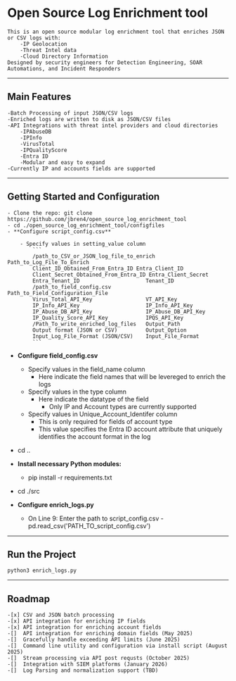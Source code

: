# Open Source Log Enrichment tool

    This is an open source modular log enrichment tool that enriches JSON or CSV logs with:
        -IP Geolocation
        -Threat Intel data
        -Cloud Directory Information
    Designed by security engineers for Detection Engineering, SOAR Automations, and Incident Responders

---

## Main Features
    -Batch Processing of input JSON/CSV logs
    -Enriched logs are written to disk as JSON/CSV files
    -API Integrations with threat intel providers and cloud directories
        -IPAbuseDB
        -IPInfo
        -VirusTotal
        -IPQualityScore
        -Entra ID
        -Modular and easy to expand
    -Currently IP and accounts fields are supported 

---

## Getting Started and Configuration
    - Clone the repo: git clone https://github.com/jbren4/open_source_log_enrichment_tool
    - cd ./open_source_log_enrichment_tool/configfiles
    - **Configure script_config.csv**
        
        - Specify values in setting_value column
            ```
            /path_to_CSV_or_JSON_log_file_to_enrich Path_to_Log_File_To_Enrich
            Client_ID_Obtained_From_Entra_ID Entra_Client_ID
            Client_Secret_Obtained_From_Entra_ID Entra_Client_Secret
            Entra_Tenant_ID                     Tenant_ID
            /path_to_field_config.csv           Path_to_Field_Configuration_File
            Virus_Total_API_Key                 VT_API_Key
            IP_Info_API_Key                     IP_Info_API_Key
            IP_Abuse_DB_API_Key                 IP_Abuse_DB_API_Key
            IP_Quality_Score_API_Key            IPQS_API_Key
            /Path_To_write_enriched_log_files   Output_Path
            Output format (JSON or CSV)         Output_Option
            Input_Log_File_Format (JSON/CSV)    Input_File_Format
            ```
   
   - **Configure field_config.csv**
        
        - Specify values in the field_name column
            - Here indicate the field names that will be levereged to enrich the logs
        - Specify values in the type column 
            - Here indicate the datatype of the field
                - Only IP and Account types are currently supported
        - Specify values in Unique_Account_Identifer column
            - This is only required for fields of account type
            - This value specifies the Entra ID account attribute that uniquely identifies the account format in the log
   - cd ..
   - **Install necessary Python modules:** 
       - pip install -r requirements.txt
   - cd ./src
   - **Configure enrich_logs.py**
        - On Line 9: Enter the path to script_config.csv
            -pd.read_csv('PATH_TO_script_config.csv')

---

## Run the Project
    python3 enrich_logs.py

---

## Roadmap
    -[x] CSV and JSON batch processing
    -[x] API integration for enriching IP fields 
    -[x] API integration for enriching account fields
    -[]  API integration for enriching domain fields (May 2025)
    -[]  Gracefully handle exceeding API limits (June 2025)
    -[]  Command line utility and configuration via install script (August 2025)
    -[]  Stream processing via API post requsts (October 2025)
    -[]  Integration with SIEM platforms (January 2026)
    -[]  Log Parsing and normalization support (TBD)
